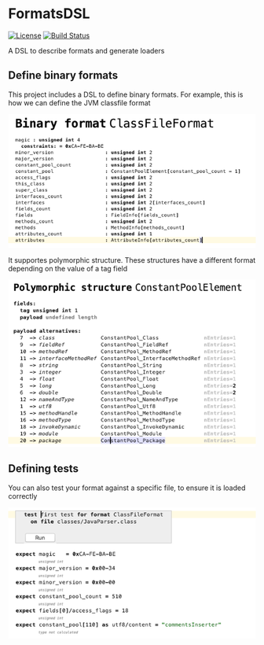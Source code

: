# FormatsDSL

[![License](https://img.shields.io/badge/License-Apache%202.0-blue.svg)](https://opensource.org/licenses/Apache-2.0) [![Build Status](https://travis-ci.org/Strumenta/FormatsDSL.svg?branch=master)](https://travis-ci.org/Strumenta/FormatsDSL)

A DSL to describe formats and generate loaders

## Define binary formats

This project includes a DSL to define binary formats. For example, this is how we can define the JVM classfile format

![](screenshots/format.png)

It supportes polymorphic structure. These structures have a different format depending on the value of a tag field

![](screenshots/polymorphic.png)


## Defining tests

You can also test your format against a specific file, to ensure it is loaded correctly

![](screenshots/test.png)
